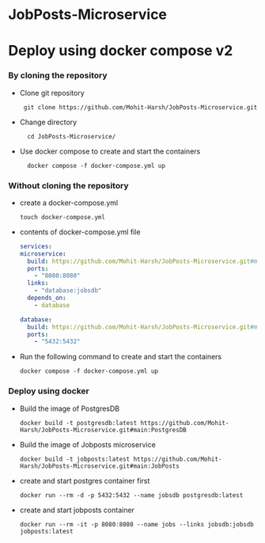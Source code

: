 # JobPosts-Microservice

# Deploy using docker compose v2

### By cloning the repository

* Clone git repository
  
  ```git
   git clone https://github.com/Mohit-Harsh/JobPosts-Microservice.git
  ```
* Change directory
  
  ```linux
    cd JobPosts-Microservice/
  ```
* Use docker compose to create and start the containers
  
  ```docker
    docker compose -f docker-compose.yml up
  ```

### Without cloning the repository

* create a docker-compose.yml

  ```linux
  touch docker-compose.yml
  ```

* contents of docker-compose.yml file

  ```yml
  services:
  microservice:
    build: https://github.com/Mohit-Harsh/JobPosts-Microservice.git#main:JobPosts
    ports:
      - "8080:8080"
    links:
      - "database:jobsdb"
    depends_on:
      - database

  database:
    build: https://github.com/Mohit-Harsh/JobPosts-Microservice.git#main:PostgresDB
    ports:
      - "5432:5432"
  ```

* Run the following command to create and start the containers
 
    ```docker
    docker compose -f docker-compose.yml up
    ```

### Deploy using docker

* Build the image of PostgresDB

  ```docker
  docker build -t postgresdb:latest https://github.com/Mohit-Harsh/JobPosts-Microservice.git#main:PostgresDB
  ```

* Build the image of Jobposts microservice

  ```docker
  docker build -t jobposts:latest https://github.com/Mohit-Harsh/JobPosts-Microservice.git#main:JobPosts
  ```
  
* create and start postgres container first

  ```docker
  docker run --rm -d -p 5432:5432 --name jobsdb postgresdb:latest
  ```

* create and start jobposts container

  ```docker
  docker run --rm -it -p 8080:8080 --name jobs --links jobsdb:jobsdb jobposts:latest
  ```
